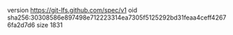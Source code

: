 version https://git-lfs.github.com/spec/v1
oid sha256:30308586e897498e712223314ea7305f5125292bd31feaa4ceff42676fa2d7d6
size 1831
